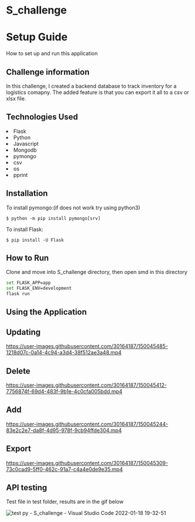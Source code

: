 # S_challenge

<h1>Setup Guide</h1>
How to set up and run this application

<h2>Challenge information</h2>
In this challenge, I created a backend database to track inventory for a logistics comapny. The added feature is that you can export it all to a csv or xlsx file.

<h2>Technologies Used</h2>
<li>Flask</li>
<li>Python</li>
<li>Javascript</li>
<li>Mongodb</li>
<li>pymongo</li>
<li>csv</li>
<li>os</li>
<li>pprint</li>

<h2>Installation</h2>
To install pymongo:(if does not work try using python3)

```
$ python -m pip install pymongo[srv]
```

To install Flask:

```
$ pip install -U Flask
```


<h2>How to Run</h2>
Clone and move into S_challenge directory, then open smd in this directory

```bash
set FLASK_APP=app
set FLASK_ENV=development
flask run
```

<h2>Using the Application</h2>
<h2>Updating</h2>

https://user-images.githubusercontent.com/30164187/150045485-1218d07c-0a14-4c94-a3d4-38f512ae3a48.mp4

<h2>Delete</h2>

https://user-images.githubusercontent.com/30164187/150045412-7756874f-69d4-483f-9b1e-4c0cfa005bdd.mp4

<h2>Add</h2>


https://user-images.githubusercontent.com/30164187/150045244-83e2c2e7-da8f-4d95-978f-9cb94ffde304.mp4

<h2>Export</h2>

https://user-images.githubusercontent.com/30164187/150045309-73c0cad9-5ff0-462c-91a7-c4a4e0de9e35.mp4


<h2>API testing</h2>
Test file in test folder, results are in the gif below

![test py - S_challenge - Visual Studio Code 2022-01-18 19-32-51](https://user-images.githubusercontent.com/30164187/150045135-3ac0c9c6-eb8c-4f2f-9fda-235a197d9d5c.gif)


